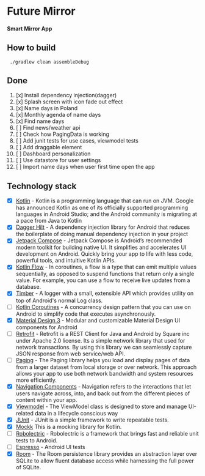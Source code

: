 # Future Mirror
#### Smart Mirror App 

## How to build
` ./gradlew clean assembleDebug`

## Done
1. [x] Install dependency injection(dagger)
2. [x] Splash screen with icon fade out effect
3. [x] Name days in Poland
4. [x] Monthly agenda of name days
5. [x] Find name days
6. [ ] Find news/weather api
7. [ ] Check how PagingData is working
8. [ ] Add junit tests for use cases, viewmodel tests
9. [ ] Add draggable element
10. [ ] Dashboard personalization
11. [ ] Use datastore for user settings
12. [ ] Import name days when user first time open the app


## Technology stack
- [x] [Kotlin](https://developer.android.com/kotlin) - Kotlin is a programming language that can run on JVM. Google has announced Kotlin as one of its officially supported programming languages in Android Studio; and the Android community is migrating at a pace from Java to Kotlin
- [x] [Dagger Hilt](https://developer.android.com/training/dependency-injection/hilt-android) - A dependency injection library for Android that reduces the boilerplate of doing manual dependency injection in your project
- [x] [Jetpack Compose](https://developer.android.com/develop/ui/compose) - Jetpack Compose is Android’s recommended modern toolkit for building native UI. It simplifies and accelerates UI development on Android. Quickly bring your app to life with less code, powerful tools, and intuitive Kotlin APIs.
- [x] [Kotlin Flow](https://developer.android.com/kotlin/flow) - In coroutines, a flow is a type that can emit multiple values sequentially, as opposed to suspend functions that return only a single value. For example, you can use a flow to receive live updates from a database.
- [x] [Timber](https://github.com/JakeWharton/timber) - A logger with a small, extensible API which provides utility on top of Android's normal Log class.
- [ ] [Kotlin Coroutines](https://developer.android.com/kotlin/coroutines) - A concurrency design pattern that you can use on Android to simplify code that executes asynchronously.
- [x] [Material Design 3](https://m3.material.io/develop/android/mdc-android) - Modular and customizable Material Design UI components for Android
- [ ] [Retrofit](https://square.github.io/retrofit/) - Retrofit is a REST Client for Java and Android by Square inc under Apache 2.0 license. Its a simple network library that used for network transactions. By using this library we can seamlessly capture JSON response from web service/web API.
- [ ] [Paging](https://developer.android.com/topic/libraries/architecture/paging/v3-overview) - The Paging library helps you load and display pages of data from a larger dataset from local storage or over network. This approach allows your app to use both network bandwidth and system resources more efficiently.
- [x] [Navigation Components](https://developer.android.com/guide/navigation) - Navigation refers to the interactions that let users navigate across, into, and back out from the different pieces of content within your app.
- [x] [Viewmodel](https://developer.android.com/topic/libraries/architecture/viewmodel) - The ViewModel class is designed to store and manage UI-related data in a lifecycle conscious way
- [x] [JUnit](https://junit.org/junit4/) - JUnit is a simple framework to write repeatable tests.
- [x] [Mockk](https://mockk.io/) This is a mocking library for Kotlin. 
- [ ] [Robolectric](http://robolectric.org/) - Robolectric is a framework that brings fast and reliable unit tests to Android.
- [ ] [Espresso](https://developer.android.com/training/testing/espresso/) - Android UI tests
- [x] [Room](https://developer.android.com/training/data-storage/room) - The Room persistence library provides an abstraction layer over SQLite to allow fluent database access while harnessing the full power of SQLite.